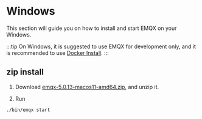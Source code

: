 # Windows

This section will guide you on how to install and start EMQX on your Windows.

:::tip
On Windows, it is suggested to use EMQX for development only, and it is recommended to use [Docker Install](./install-docker.md).
:::

## zip install

1. Download [emqx-5.0.13-macos11-amd64.zip](https://www.emqx.com/downloads/broker/v5.0.13/emqx-5.0.13-macos11-amd64.zip), and unzip it.

2. Run

```shell
./bin/emqx start
```
